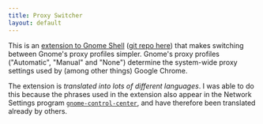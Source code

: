 ```yaml
---
title: Proxy Switcher
layout: default
---
```


This is an [extension to Gnome Shell](https://extensions.gnome.org/extension/771/proxy-switcher/) ([git repo here](https://github.com/tomflannaghan/proxy-switcher)) that makes switching between Gnome's proxy profiles simpler. Gnome's proxy profiles ("Automatic", "Manual" and "None") determine the system-wide proxy settings used by (among other things) Google Chrome.

The extension is *translated into lots of different languages*. I was able to do this because the phrases used in the extension also appear in the Network Settings program [<code>gnome-control-center</code>](https://git.gnome.org/browse/gnome-control-center/), and have therefore been translated already by others.

